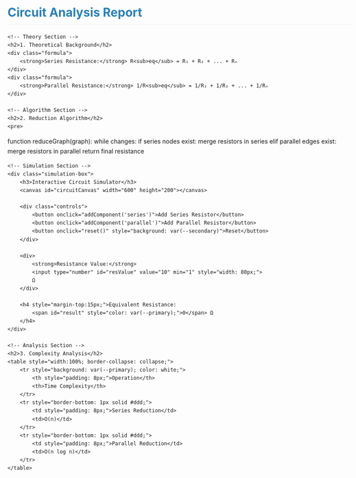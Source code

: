 <!DOCTYPE html>
<html>
<head>
    <meta charset="utf-8">
    <title>Physics Lab Report</title>
    <style>
        :root {
            --primary: #2980b9;
            --secondary: #7f8c8d;
        }
        body {
            font-family: -apple-system, BlinkMacSystemFont, "Segoe UI", Roboto, sans-serif;
            max-width: 800px;
            margin: 20px auto;
            padding: 0 20px;
            line-height: 1.6;
        }
        h1, h2, h3 {
            color: var(--primary);
            border-bottom: 1px solid #eee;
            padding-bottom: 5px;
        }
        .simulation-box {
            background: #f8f9fa;
            padding: 20px;
            border-radius: 5px;
            margin: 20px 0;
        }
        .controls {
            display: flex;
            gap: 10px;
            margin: 15px 0;
        }
        button {
            background: var(--primary);
            color: white;
            border: none;
            padding: 8px 15px;
            border-radius: 4px;
            cursor: pointer;
        }
        canvas {
            border: 1px solid var(--secondary);
            margin: 10px 0;
        }
        .formula {
            background: #f0f3f4;
            padding: 10px;
            border-radius: 3px;
            margin: 10px 0;
        }
    </style>
</head>
<body>
    <h1>Circuit Analysis Report</h1>

    <!-- Theory Section -->
    <h2>1. Theoretical Background</h2>
    <div class="formula">
        <strong>Series Resistance:</strong> R<sub>eq</sub> = R₁ + R₂ + ... + Rₙ
    </div>
    <div class="formula">
        <strong>Parallel Resistance:</strong> 1/R<sub>eq</sub> = 1/R₁ + 1/R₂ + ... + 1/Rₙ
    </div>

    <!-- Algorithm Section -->
    <h2>2. Reduction Algorithm</h2>
    <pre>
function reduceGraph(graph):
    while changes:
        if series nodes exist:
            merge resistors in series
        elif parallel edges exist:
            merge resistors in parallel
    return final resistance
    </pre>

    <!-- Simulation Section -->
    <div class="simulation-box">
        <h3>Interactive Circuit Simulator</h3>
        <canvas id="circuitCanvas" width="600" height="200"></canvas>
        
        <div class="controls">
            <button onclick="addComponent('series')">Add Series Resistor</button>
            <button onclick="addComponent('parallel')">Add Parallel Resistor</button>
            <button onclick="reset()" style="background: var(--secondary)">Reset</button>
        </div>
        
        <div>
            <strong>Resistance Value:</strong>
            <input type="number" id="resValue" value="10" min="1" style="width: 80px;">
            Ω
        </div>
        
        <h4 style="margin-top:15px;">Equivalent Resistance: 
            <span id="result" style="color: var(--primary);">0</span> Ω
        </h4>
    </div>

    <!-- Analysis Section -->
    <h2>3. Complexity Analysis</h2>
    <table style="width:100%; border-collapse: collapse;">
        <tr style="background: var(--primary); color: white;">
            <th style="padding: 8px;">Operation</th>
            <th>Time Complexity</th>
        </tr>
        <tr style="border-bottom: 1px solid #ddd;">
            <td style="padding: 8px;">Series Reduction</td>
            <td>O(n)</td>
        </tr>
        <tr style="border-bottom: 1px solid #ddd;">
            <td style="padding: 8px;">Parallel Reduction</td>
            <td>O(n log n)</td>
        </tr>
    </table>

<script>
// Circuit Simulation Logic
let components = [];
const canvas = document.getElementById('circuitCanvas');
const ctx = canvas.getContext('2d');

function drawComponent(x, y, type) {
    ctx.beginPath();
    ctx.moveTo(x, y);
    
    // Draw resistor symbol
    for(let i = 0; i < 4; i++) {
        ctx.lineTo(x + 20 + i*30, y + (i%2 ? -15 : 15));
    }
    
    ctx.strokeStyle = type === 'series' ? '#e74c3c' : '#3498db';
    ctx.lineWidth = 2;
    ctx.stroke();
}

function drawCircuit() {
    ctx.clearRect(0, 0, canvas.width, canvas.height);
    
    // Draw base line
    ctx.beginPath();
    ctx.moveTo(50, 100);
    ctx.lineTo(canvas.width-50, 100);
    ctx.strokeStyle = '#333';
    ctx.stroke();

    // Draw components
    let x = 100;
    components.forEach(comp => {
        drawComponent(x, 100, comp.type);
        x += 80;
    });
}

function calculateResistance() {
    let seriesSum = 0;
    let parallelSum = 0;
    
    components.forEach(comp => {
        const value = parseFloat(comp.value);
        comp.type === 'series' ? seriesSum += value : parallelSum += 1/value;
    });
    
    const total = seriesSum + (parallelSum > 0 ? 1/parallelSum : 0);
    document.getElementById('result').textContent = total.toFixed(2);
}

function addComponent(type) {
    const value = document.getElementById('resValue').value;
    components.push({type: type, value: value});
    calculateResistance();
    drawCircuit();
}

function reset() {
    components = [];
    calculateResistance();
    drawCircuit();
}

// Initial draw
drawCircuit();
</script>
</body>
</html>
